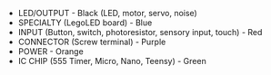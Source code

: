 - LED/OUTPUT - Black (LED, motor, servo, noise)
- SPECIALTY (LegoLED board) - Blue
- INPUT (Button, switch, photoresistor, sensory input, touch) - Red
- CONNECTOR (Screw terminal) - Purple
- POWER - Orange
- IC CHIP (555 Timer, Micro, Nano, Teensy) - Green


